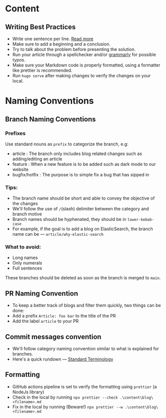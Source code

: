 # Content

## Writing Best Practices

- Write one sentence per line. [Read more](https://sive.rs/1s)
- Make sure to add a beginning and a conclusion.
- Try to talk about the problem before presenting the solution.
- Run your article through a spellchecker and/or [grammarly](https://app.grammarly.com/) for possible typos.
- Make sure your Markdown code is properly formatted, using a formatter like prettier is recommended.
- Run `hugo serve` after making changes to verify the changes on your local.

# Naming Conventions

## Branch Naming Conventions

### Prefixes

Use standard nouns as `prefix` to categorize the branch, e.g:

- article : The branch only includes blog related changes such as adding/editing an article
- feature : When a new feature is to be added such as dark mode to our website
- bugfix/hotfix : The purpose is to simple fix a bug that has sipped in

### Tips:

- The branch name should be short and able to convey the objective of the changes
- We'll follow the use of `/`(slash) delimiter between the category and branch motive
- Branch names should be hyphenated, they should be in `lower-kebab-case`
- For example, if the goal is to add a blog on ElasticSearch, the branch name can be — `article/why-elastic-search`

### What to avoid:

- Long names
- Only numerals
- Full sentences

These branches should be deleted as soon as the branch is merged to `main`.

## PR Naming Convention

- To keep a better track of blogs and filter them quickly, two things can be done:
- Add a prefix `Article: foo bar` to the title of the PR
- Add the label `article` to your PR

## Commit messages convention

- We'll follow category naming convention similar to what is explained for branches.
- Here's a quick rundown — [Standard Terminology](https://gist.github.com/turbo/efb8d57c145e00dc38907f9526b60f17)

## Formatting

- GitHub actions pipeline is set to verify the formatting using `prettier` (a NodeJs library)
- Check in the local by running `npx prettier --check .\content\blog\<filename>.md`
- Fix in the local by running (Beware!) `npx prettier --w .\content\blog\<filename>.md`

